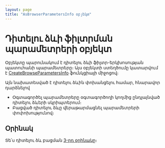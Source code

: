 ```yaml
---
layout: page
title: "AsBrowserParametersInfo օբյեկտ"
---
```


# Դիտելու ձևի ֆիլտրման պարամետրերի օբյեկտ

Օբյեկտը պարունակում է դիտելու ձևի ֆիլտր-երկխոսության պատուհանի պարամետրերը։ 
Այս օբյեկտի ստեղծումը կատարվում է [CreateBrowseParametersInfo](AsDialog/CreateBrowseParametersInfo.md) ֆունկցիայի միջոցով։

Այն նախատեսված է դիտելու ձևին փոխանցելու համար, հնարավոր դարձնելով 
* Օգտագործել պարամետրերը օգտագործողի կողմից ընդլայնված դիտելու ձևերի սկրիպտերում։
* Բացված դիտելու ձևը վերաթարմացնել պարամետրերի փոփոխությունով։

## Օրինակ

Տե՛ս դիտելու ձև բացման [3-րդ օրինակը](../Examples/E_AsView.md#օրինակ-3)։